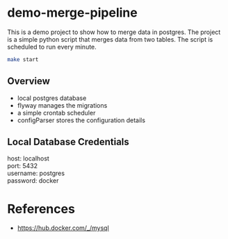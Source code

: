 # demo-merge-pipeline

This is a demo project to show how to merge data in postgres. The project is a simple python script that merges data from two tables. The script is scheduled to run every minute.

```bash
make start
```

## Overview

- local postgres database
- flyway manages the migrations
- a simple crontab scheduler
- configParser stores the configuration details

## Local Database Credentials

host: localhost  
port: 5432  
username: postgres  
password: docker  

# References

- https://hub.docker.com/_/mysql